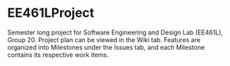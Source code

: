 # EE461LProject
Semester long project for Software Engineering and Design Lab (EE461L), Group 20.
Project plan can be viewed in the Wiki tab.
Features are organized into Milestones under the Issues tab, and each Milestone contains its respective work items.
